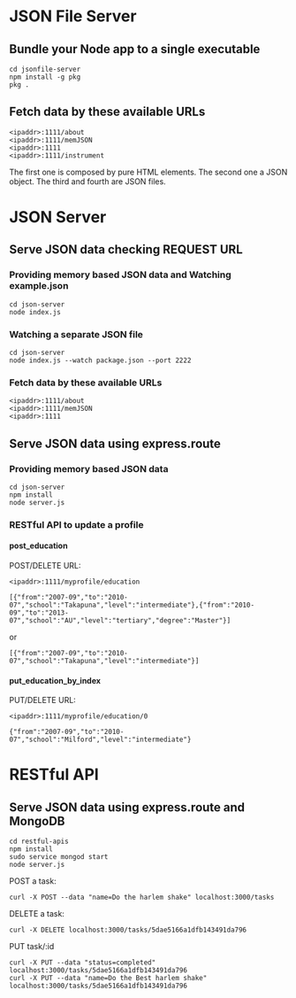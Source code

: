 # JSON File Server

## Bundle your Node app to a single executable

```
cd jsonfile-server
npm install -g pkg
pkg .
```

## Fetch data by these available URLs

```
<ipaddr>:1111/about
<ipaddr>:1111/memJSON
<ipaddr>:1111
<ipaddr>:1111/instrument
```

The first one is composed by pure HTML elements. The second one a JSON object. The third and fourth are JSON files.

# JSON Server

## Serve JSON data checking REQUEST URL

### Providing memory based JSON data and Watching example.json

```
cd json-server
node index.js
```

### Watching a separate JSON file

```
cd json-server
node index.js --watch package.json --port 2222
```

### Fetch data by these available URLs

```
<ipaddr>:1111/about
<ipaddr>:1111/memJSON
<ipaddr>:1111
```

## Serve JSON data using express.route

### Providing memory based JSON data

```
cd json-server
npm install
node server.js
```

### RESTful API to update a profile

#### post_education

POST/DELETE URL:

```
<ipaddr>:1111/myprofile/education
```

```
[{"from":"2007-09","to":"2010-07","school":"Takapuna","level":"intermediate"},{"from":"2010-09","to":"2013-07","school":"AU","level":"tertiary","degree":"Master"}]
```

or 

```
[{"from":"2007-09","to":"2010-07","school":"Takapuna","level":"intermediate"}]
```

#### put_education_by_index

PUT/DELETE URL:

```
<ipaddr>:1111/myprofile/education/0
```

```
{"from":"2007-09","to":"2010-07","school":"Milford","level":"intermediate"}
```

# RESTful API

## Serve JSON data using express.route and MongoDB

```
cd restful-apis
npm install
sudo service mongod start
node server.js
```

POST a task:

```
curl -X POST --data "name=Do the harlem shake" localhost:3000/tasks
```

DELETE a task:

```
curl -X DELETE localhost:3000/tasks/5dae5166a1dfb143491da796
```

PUT task/:id

```
curl -X PUT --data "status=completed" localhost:3000/tasks/5dae5166a1dfb143491da796
curl -X PUT --data "name=Do the Best harlem shake" localhost:3000/tasks/5dae5166a1dfb143491da796
```